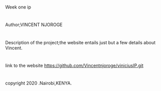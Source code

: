 #
Week one ip
#
Author;VINCENT NJOROGE
#
Description of the project;the website entails just but a few details about Vincent.
#
#
link to the website https://github.com/Vincentnjoroge/viniciusIP.git
# 
copyright 2020 .Nairobi,KENYA.
